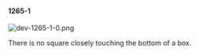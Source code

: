 #### 1265-1
![dev-1265-1-0.png](https://github.com/lil-lab/nlvr/raw/master/nlvr/dev/images/5/dev-1265-1-0.png "dev-1265-1-0.png")

There is no square closely touching the bottom of a box.